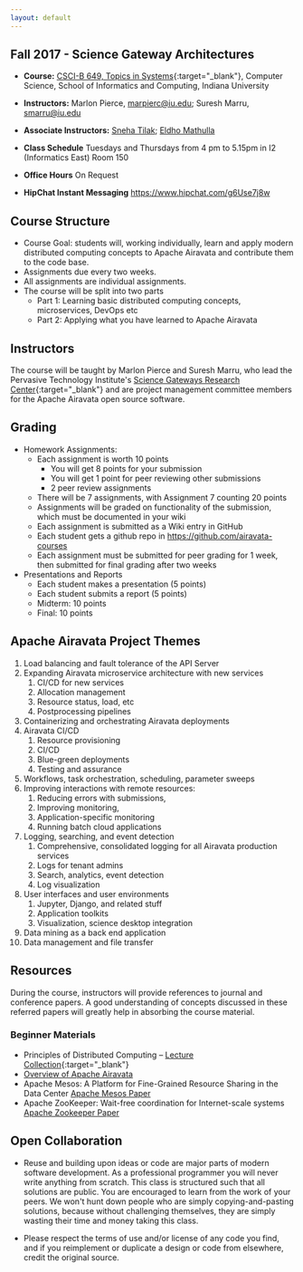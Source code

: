 ```yaml
---
layout: default
---
```


## Fall 2017 - Science Gateway Architectures

* **Course:** [CSCI-B 649, Topics in Systems](https://www.soic.indiana.edu/graduate/courses/index.html?number=b649&department=CSCI){:target="_blank"}, Computer Science, School of Informatics and Computing, Indiana University
* **Instructors:** Marlon Pierce, [marpierc@iu.edu](mailto:marpierc@iu.edu); Suresh Marru, [smarru@iu.edu](mailto:smarru@iu.edu)
* **Associate Instructors:** [Sneha Tilak](mailto:tilaks@umail.iu.edu); [Eldho Mathulla](mailto:emathull@umail.iu.edu)
    
* **Class Schedule** Tuesdays and Thursdays from 4 pm to 5.15pm in I2 (Informatics East) Room 150
* **Office Hours** On Request
* **HipChat Instant Messaging** https://www.hipchat.com/g6Use7j8w

## Course Structure

* Course Goal: students will, working individually, learn and apply modern distributed computing concepts to Apache Airavata and contribute them to the code base.
* Assignments due every two weeks. 
* All assignments are individual assignments.
* The course will be split into two parts
    * Part 1: Learning basic distributed computing concepts, microservices, DevOps etc
    * Part 2: Applying what you have learned to Apache Airavata 


## Instructors
The course will be taught by Marlon Pierce and Suresh Marru, who lead the Pervasive Technology Institute's [Science Gateways Research Center](https://sgrc.iu.edu/){:target="_blank"} and are project management committee members for the Apache Airavata open source software.

## Grading
* Homework Assignments: 
    * Each assignment is worth 10 points 
        * You will get 8 points for your submission
        * You will get 1 point for peer reviewing other submissions 
        * 2 peer review assignments 
    * There will be 7 assignments, with Assignment 7 counting 20 points
    * Assignments will be graded on functionality of the submission, which must be documented in your wiki
    * Each assignment is submitted as a Wiki entry in GitHub
    * Each student gets a github repo in https://github.com/airavata-courses 
    * Each assignment must be submitted for peer grading for 1 week, then submitted for final grading after two weeks
* Presentations and Reports
    * Each student makes a presentation (5 points)
    * Each student submits a report (5 points)
    * Midterm: 10 points
    * Final: 10 points

## Apache Airavata Project Themes

1. Load balancing and fault tolerance of the API Server
1. Expanding Airavata microservice architecture with new services
    1. CI/CD for new services
    1. Allocation management
    1. Resource status, load, etc
    1. Postprocessing pipelines
1. Containerizing and orchestrating Airavata deployments
1. Airavata CI/CD
    1. Resource provisioning
    1. CI/CD 
    1. Blue-green deployments
    1. Testing and assurance
1. Workflows, task orchestration, scheduling, parameter sweeps
1. Improving interactions with remote resources: 
    1. Reducing errors with submissions,
    1. Improving monitoring, 
    1. Application-specific monitoring
    1. Running batch cloud applications
1. Logging, searching, and event detection
    1. Comprehensive, consolidated logging for all Airavata production services
    1. Logs for tenant admins
    1. Search, analytics, event detection
    1. Log visualization
1. User interfaces and user environments
    1. Jupyter, Django, and related stuff
    1. Application toolkits
    1. Visualization, science desktop integration
1. Data mining as a back end application
1. Data management and file transfer
 
## Resources

During the course, instructors will provide references to journal and conference papers. A good understanding of concepts discussed in these referred papers will greatly help in absorbing the course material. 

### Beginner Materials

* Principles of Distributed Computing – [Lecture Collection](http://disco.ethz.ch/lectures/podc_allstars/){:target="_blank"}
* [Overview of Apache Airavata](https://cwiki.apache.org/confluence/download/attachments/45876421/iwsg2014_submission_19%20(2)%20(1).pdf?version=1&modificationDate=1409604473000&api=v2)
* Apache Mesos: A Platform for Fine-Grained Resource Sharing in the Data Center [Apache Mesos Paper](http://static.usenix.org/events/nsdi11/tech/full_papers/Hindman_new.pdf)
* Apache ZooKeeper: Wait-free coordination for Internet-scale systems [Apache Zookeeper Paper](https://www.usenix.org/legacy/event/usenix10/tech/full_papers/Hunt.pdf)

## Open Collaboration

* Reuse and building upon ideas or code are major parts of modern software development.  As a professional programmer you will never write anything from scratch.  This class is structured such that all solutions are public.  You are encouraged to learn from the work of your peers. We won't hunt down people who are simply copying-and-pasting solutions, because without challenging themselves, they  are simply wasting their time and money taking this class.

* Please respect the terms of use and/or license of any code you find, and if you reimplement or duplicate a design or code from elsewhere, credit the original source.